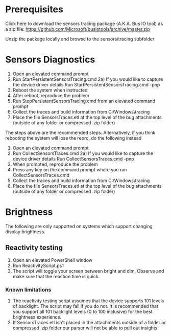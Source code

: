 # Prerequisites
Click here to download the sensors tracing package (A.K.A. Bus IO tool) as a zip file: https://github.com/Microsoft/busiotools/archive/master.zip

Unzip the package locally and browse to the sensors\tracing subfolder

# Sensors Diagnostics

1) Open an elevated command prompt
2) Run StartPersistentSensorsTracing.cmd
2a) If you would like to capture the device driver details Run StartPersistentSensorsTracing.cmd -pnp
3) Reboot the system when instructed
4) After reboot, reproduce the problem
5) Run StopPersistentSensorsTracing.cmd from an elevated command prompt
6) Collect the traces and build information from C:\Windows\tracing
7) Place the file SensorsTraces.etl at the top level of the bug attachments (outside of any folder or compressed .zip folder)

The steps above are the recommended steps. Alternatively, if you think rebooting the system will lose the repro, do the following instead

1) Open an elevated command prompt
2) Run CollectSensorsTraces.cmd
2a) If you would like to capture the device driver details Run CollectSensorsTraces.cmd -pnp
3) When prompted, reproduce the problem
4) Press any key on the command prompt where you ran CollectSensorsTraces.cmd
5) Collect the traces and build information from C:\Windows\tracing
6) Place the file SensorsTraces.etl at the top level of the bug attachments (outside of any folder or compressed .zip folder)

# Brightness
The following are only supported on systems which support changing display brightness.

## Reactivity testing
1. Open an elevated PowerShell window
2. Run ReactivityScript.ps1
3. The script will toggle your screen between bright and dim. Observe and make sure that the reaction time is quick.

### Known limitations
1. The reactivity testing script assumes that the device supports 101 levels of backlight. The script may fail if you do not. It is recommended that you support all 101 backlight levels (0 to 100 inclusive) for the best brightness experience.
2. If SensorsTraces.etl isn't placed in the attachments outside of a folder or compressed .zip folder our parser will not be able to pull out insights.

